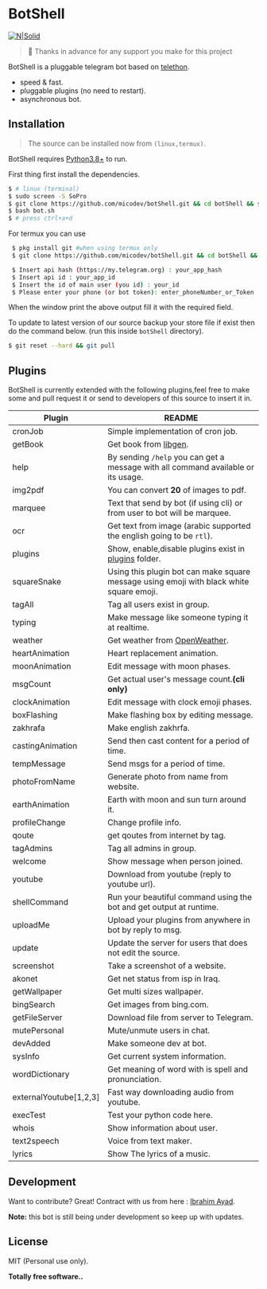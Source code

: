 # BotShell

[![N|Solid](https://raw.githubusercontent.com/micodev/botShell/master/images/cover.png?token=AEF6B4UU3ONGVXAPOKR2VDS7CMQMW)](https://t.me/soProTeam)

> 👏 Thanks in advance for any support you make for this project

BotShell is a pluggable telegram bot based on [telethon](https://github.com/LonamiWebs/Telethon).

- speed & fast.
- pluggable plugins (no need to restart).
- asynchronous bot.

## Installation

> The source can be installed now from `(linux,termux)`.

BotShell requires [Python3.8+](https://www.python.org/about/gettingstarted/) to run.

First thing first install the dependencies.

```sh
$ # linux (terminal)
$ sudo screen -S SoPro
$ git clone https://github.com/micodev/botShell.git && cd botShell && sudo apt install screen && sudo chmod +x bot.sh
$ bash bot.sh
$ # press ctrl+a+d
```

For termux you can use

```sh
 $ pkg install git #when using termux only
 $ git clone https://github.com/micodev/botShell.git && cd botShell && chmod +x bot.sh && bash bot.sh
``` 

```sh
 $ Insert api hash (https://my.telegram.org) : your_app_hash
 $ Insert api id : your_app_id
 $ Insert the id of main user (you id) : your_id
 $ Please enter your phone (or bot token): enter_phoneNumber_or_Token
```
When the window print the above output fill it with the required field.

To update to latest version of our source backup your store file if exist then do the command below. (run this inside `botShell` directory).

```sh
$ git reset --hard && git pull 
```

## Plugins

BotShell is currently extended with the following plugins,feel free to make some and pull request it or send to developers of this source to insert it in.

| Plugin | README |
| ------ | ------ |
| cronJob | Simple implementation of cron job.|
| getBook | Get book from [libgen](http://libgen.li/).|
| help | By sending `/help` you can get a message with all command available or its usage.|
| img2pdf | You can convert **20** of images to pdf.|
| marquee | Text that send by bot (if using cli) or from user to bot will be marquee.|
| ocr | Get text from image (arabic supported the english going to be `rtl`).|
| plugins | Show, enable,disable plugins exist in [plugins](https://github.com/micodev/botShell/tree/master/plugins) folder.|
| squareSnake | Using this plugin bot can make square message using emoji with black white square emoji.|
|tagAll| Tag all users exist in group.|
|typing| Make message like someone typing it at realtime.|
|weather| Get weather from [OpenWeather](https://openweathermap.org).|
|heartAnimation|Heart replacement animation.|
|moonAnimation|Edit message with moon phases.|
|msgCount|Get actual user's message count.**(cli only)**|
|clockAnimation|Edit message with clock emoji phases.|
|boxFlashing|Make flashing box by editing message.|
|zakhrafa|Make english zakhrfa.|
|castingAnimation|Send then cast content for a period of time.|
|tempMessage|Send msgs for a period of time.|
|photoFromName|Generate photo from name from website.|
|earthAnimation|Earth with moon and sun turn around it.|
|profileChange|Change profile info.|
|qoute|get qoutes from internet by tag.|
|tagAdmins|Tag all admins in group.|
|welcome|Show message when person joined.|
|youtube|Download from youtube (reply to youtube url).|
|shellCommand|Run your beautiful command using the bot and get output at runtime.|
|uploadMe|Upload your plugins from anywhere in bot by reply to msg.|
|update|Update the server for users that does not edit the source.|
|screenshot|Take a screenshot of a website.|
|akonet|Get net status from isp in Iraq.|
|getWallpaper|Get multi sizes wallpaper.|
|bingSearch|Get images from bing.com.|
|getFileServer|Download file from server to Telegram.|
|mutePersonal|Mute/unmute users in chat.|
|devAdded|Make someone dev at bot.|
|sysInfo|Get current system information.|
|wordDictionary|Get meaning of word with is spell and pronunciation.|
|externalYoutube[1,2,3]|Fast way downloading audio from youtube.|
|execTest|Test your python code here.|
|whois|Show information about user.|
|text2speech|Voice from text maker.|
|lyrics|Show The lyrics of a music.|
## Development

Want to contribute? Great!
Contract with us from here : [Ibrahim Ayad](https://t.me/anime19).

**Note:** this bot is still being under development so keep up with updates.

License
----

MIT (Personal use only).


**Totally free software..**

